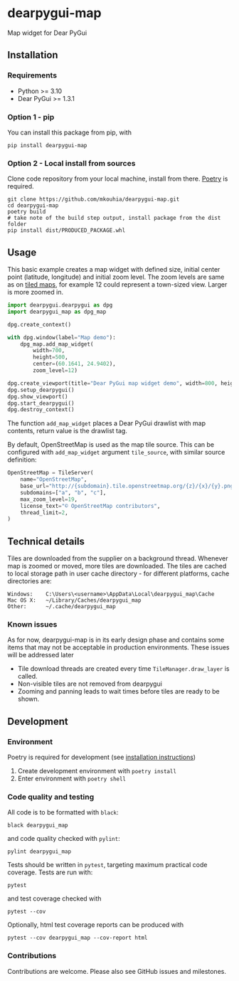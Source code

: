 # dearpygui-map
Map widget for Dear PyGui

## Installation

### Requirements

- Python >= 3.10
- Dear PyGui >= 1.3.1

### Option 1 - pip

You can install this package from pip, with

    pip install dearpygui-map

### Option 2 - Local install from sources

Clone code repository from your local machine, install from there. [Poetry][poetry-install] is required.

    git clone https://github.com/mkouhia/dearpygui-map.git
    cd dearpygui-map
    poetry build
    # take note of the build step output, install package from the dist folder
    pip install dist/PRODUCED_PACKAGE.whl


## Usage

This basic example creates a map widget with defined size, initial center point (latitude, longitude) and initial zoom level. The zoom levels are same as on [tiled maps][tile-zoom-levels], for example 12 could represent a town-sized view. Larger is more zoomed in.

```python
import dearpygui.dearpygui as dpg
import dearpygui_map as dpg_map

dpg.create_context()

with dpg.window(label="Map demo"):
    dpg_map.add_map_widget(
        width=700,
        height=500,
        center=(60.1641, 24.9402),
        zoom_level=12)

dpg.create_viewport(title="Dear PyGui map widget demo", width=800, height=600)
dpg.setup_dearpygui()
dpg.show_viewport()
dpg.start_dearpygui()
dpg.destroy_context()
```

The function `add_map_widget` places a Dear PyGui drawlist with map contents,
return value is the drawlist tag.

By default, OpenStreetMap is used as the map tile source. This can be configured with `add_map_widget` argument `tile_source`, with similar source definition:

```python
OpenStreetMap = TileServer(
    name="OpenStreetMap",
    base_url="http://{subdomain}.tile.openstreetmap.org/{z}/{x}/{y}.png",
    subdomains=["a", "b", "c"],
    max_zoom_level=19,
    license_text="© OpenStreetMap contributors",
    thread_limit=2,
)
```

## Technical details

Tiles are downloaded from the supplier on a background thread.
Whenever map is zoomed or moved, more tiles are downloaded.
The tiles are cached to local storage path in user cache directory - for different platforms, cache directories are:

    Windows:    C:\Users\<username>\AppData\Local\dearpygui_map\Cache
    Mac OS X:   ~/Library/Caches/dearpygui_map
    Other:      ~/.cache/dearpygui_map


### Known issues

As for now, dearpygui-map is in its early design phase and contains some items that may not be acceptable in production environments.
These issues will be addressed later

- Tile download threads are created every time `TileManager.draw_layer` is called.
- Non-visible tiles are not removed from dearpygui
- Zooming and panning leads to wait times before tiles are ready to be shown.

## Development

### Environment

Poetry is required for development (see [installation instructions][poetry-install])

1. Create development environment with `poetry install`
2. Enter environment with `poetry shell`


### Code quality and testing

All code is to be formatted with `black`:

    black dearpygui_map

and code quality checked with `pylint`:

    pylint dearpygui_map

Tests should be written in `pytest`, targeting maximum practical code coverage. Tests are run with:

    pytest

and test coverage checked with

    pytest --cov

Optionally, html test coverage reports can be produced with

    pytest --cov dearpygui_map --cov-report html


### Contributions

Contributions are welcome. Please also see GitHub issues and milestones.


[poetry-install]: https://python-poetry.org/docs/#installation "Poetry: Installation"
[tile-zoom-levels]: https://wiki.openstreetmap.org/wiki/Zoom_levels "Open Street Map wiki: Zoom levels"
